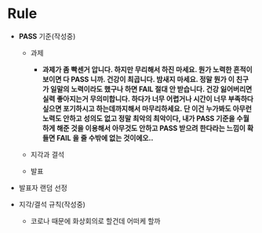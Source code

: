 # Rule

- **PASS** 기준(작성중)

  - 과제 

    - **과제가 좀 빡센거 압니다. 하지만 무리해서 하진 마세요. 뭔가 노력한 흔적이 보이면 다 PASS 니까. 건강이 최곱니다. 밤새지 마세요. 정말 뭔가 이 친구가 일말의 노력이라도 했구나 하면 FAIL 절대 안 받습니다. 건강 잃어버리면 실력 좋아지는거 무의미합니다. 하다가 너무 어렵거나 시간이 너무 부족하다 싶으면 포기하시고 하는데까지해서 마무리하세요. 단 이건 누가봐도 아무런 노력도 안하고 성의도 없고 정말 최악의 최악이다, 내가 PASS 기준을 수월하게 해준 것을 이용해서 아무것도 안하고 PASS 받으려 한다라는 느낌이 확 들면 FAIL 을 줄 수밖에 없는 것이에오..**

  - 지각과 결석 

  - 발표 

- 발표자 랜덤 선정 

- 지각/결석 규칙(작성중)

  - 코로나 때문에 화상회의로 할건데 어떠케 할까